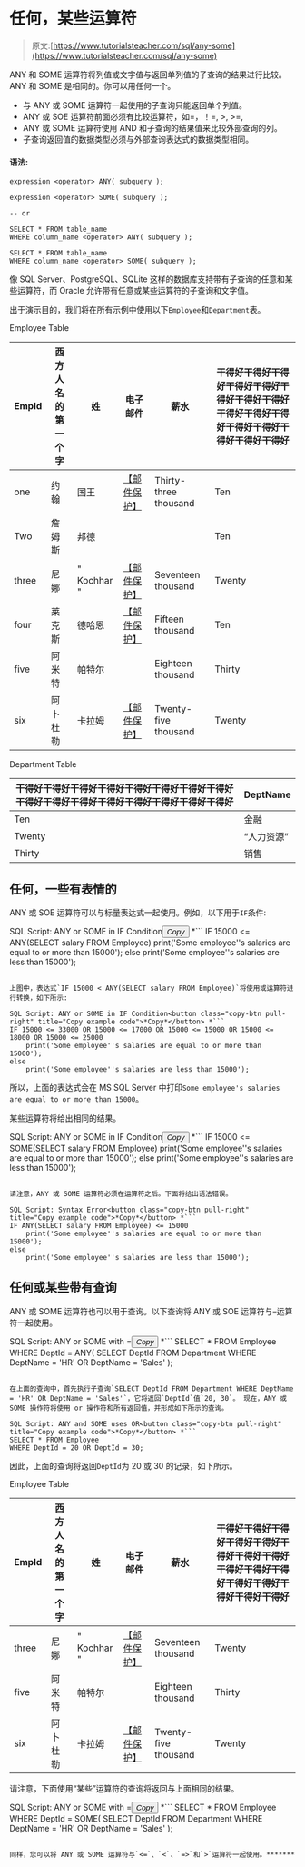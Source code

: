 # 任何，某些运算符

> 原文:[https://www.tutorialsteacher.com/sql/any-some](https://www.tutorialsteacher.com/sql/any-some)

ANY 和 SOME 运算符将列值或文字值与返回单列值的子查询的结果进行比较。ANY 和 SOME 是相同的。你可以用任何一个。

*   与 ANY 或 SOME 运算符一起使用的子查询只能返回单个列值。
*   ANY 或 SOE 运算符前面必须有比较运算符，如=，！=, >, >=,
*   ANY 或 SOME 运算符使用 AND 和子查询的结果值来比较外部查询的列。
*   子查询返回值的数据类型必须与外部查询表达式的数据类型相同。

#### 语法:

```
expression <operator> ANY( subquery );

expression <operator> SOME( subquery );

-- or    

SELECT * FROM table_name
WHERE column_name <operator> ANY( subquery );

SELECT * FROM table_name
WHERE column_name <operator> SOME( subquery ); 
```

像 SQL Server、PostgreSQL、SQLite 这样的数据库支持带有子查询的任意和某些运算符，而 Oracle 允许带有任意或某些运算符的子查询和文字值。

出于演示目的，我们将在所有示例中使用以下`Employee`和`Department`表。

Employee Table

| EmpId | 西方人名的第一个字 | 姓 | 电子邮件 | 薪水 | 干得好干得好干得好干得好干得好干得好干得好干得好干得好干得好干得好干得好干得好干得好干得好干得好 |
| --- | --- | --- | --- | --- | --- |
| one | 约翰 | 国王 | [【邮件保护】](/cdn-cgi/l/email-protection) | Thirty-three thousand | Ten |
| Two | 詹姆斯 | 邦德 |  |  | Ten |
| three | 尼娜 | " Kochhar " | [【邮件保护】](/cdn-cgi/l/email-protection) | Seventeen thousand | Twenty |
| four | 莱克斯 | 德哈恩 | [【邮件保护】](/cdn-cgi/l/email-protection) | Fifteen thousand | Ten |
| five | 阿米特 | 帕特尔 |  | Eighteen thousand | Thirty |
| six | 阿卜杜勒 | 卡拉姆 | [【邮件保护】](/cdn-cgi/l/email-protection) | Twenty-five thousand | Twenty |

Department Table

| 干得好干得好干得好干得好干得好干得好干得好干得好干得好干得好干得好干得好干得好干得好干得好干得好 | DeptName |
| --- | --- |
| Ten | 金融 |
| Twenty | “人力资源” |
| Thirty | 销售 |

## 任何，一些有表情的

ANY 或 SOE 运算符可以与标量表达式一起使用。例如，以下用于`IF`条件:

SQL Script: ANY or SOME in IF Condition<button class="copy-btn pull-right" title="Copy example code">*Copy*</button> *```
IF 15000 <=  ANY(SELECT salary FROM Employee)
	print('Some employee''s salaries are equal to or more than 15000');
else
	print('Some employee''s salaries are less than 15000'); 
```

上图中，表达式`IF 15000 < ANY(SELECT salary FROM Employee)`将使用或运算符进行转换，如下所示:

SQL Script: ANY or SOME in IF Condition<button class="copy-btn pull-right" title="Copy example code">*Copy*</button> *```
IF 15000 <= 33000 OR 15000 <= 17000 OR 15000 <= 15000 OR 15000 <= 18000 OR 15000 <= 25000
	print('Some employee''s salaries are equal to or more than 15000');
else
	print('Some employee''s salaries are less than 15000'); 
```

所以，上面的表达式会在 MS SQL Server 中打印`Some employee's salaries are equal to or more than 15000`。

某些运算符将给出相同的结果。

SQL Script: ANY or SOME in IF Condition<button class="copy-btn pull-right" title="Copy example code">*Copy*</button> *```
IF 15000 <=  SOME(SELECT salary FROM Employee)
	print('Some employee''s salaries are equal to or more than 15000');
else
	print('Some employee''s salaries are less than 15000'); 
```

请注意，ANY 或 SOME 运算符必须在运算符之后。下面将给出语法错误。

SQL Script: Syntax Error<button class="copy-btn pull-right" title="Copy example code">*Copy*</button> *```
IF ANY(SELECT salary FROM Employee) <= 15000 
	print('Some employee''s salaries are equal to or more than 15000');
else
	print('Some employee''s salaries are less than 15000'); 
```

## 任何或某些带有查询

ANY 或 SOME 运算符也可以用于查询。以下查询将 ANY 或 SOE 运算符与`=`运算符一起使用。

SQL Script: ANY or SOME with =<button class="copy-btn pull-right" title="Copy example code">*Copy*</button> *```
SELECT * FROM Employee 
WHERE DeptId = ANY(
                    SELECT DeptId FROM Department
                    WHERE DeptName = 'HR' OR DeptName = 'Sales'
            ); 
```

在上面的查询中，首先执行子查询`SELECT DeptId FROM Department WHERE DeptName = 'HR' OR DeptName = 'Sales'`，它将返回`DeptId`值`20, 30`。 现在，ANY 或 SOME 操作符将使用 or 操作符和所有返回值，并形成如下所示的查询。

SQL Script: ANY and SOME uses OR<button class="copy-btn pull-right" title="Copy example code">*Copy*</button> *```
SELECT * FROM Employee 
WHERE DeptId = 20 OR DeptId = 30; 
```

因此，上面的查询将返回`DeptId`为 20 或 30 的记录，如下所示。

Employee Table

| EmpId | 西方人名的第一个字 | 姓 | 电子邮件 | 薪水 | 干得好干得好干得好干得好干得好干得好干得好干得好干得好干得好干得好干得好干得好干得好干得好干得好 |
| --- | --- | --- | --- | --- | --- |
| three | 尼娜 | " Kochhar " | [【邮件保护】](/cdn-cgi/l/email-protection) | Seventeen thousand | Twenty |
| five | 阿米特 | 帕特尔 |  | Eighteen thousand | Thirty |
| six | 阿卜杜勒 | 卡拉姆 | [【邮件保护】](/cdn-cgi/l/email-protection) | Twenty-five thousand | Twenty |

请注意，下面使用“某些”运算符的查询将返回与上面相同的结果。

SQL Script: ANY or SOME with =<button class="copy-btn pull-right" title="Copy example code">*Copy*</button> *```
SELECT * FROM Employee 
WHERE DeptId = SOME(
                    SELECT DeptId FROM Department
                    WHERE DeptName = 'HR' OR DeptName = 'Sales'
            ); 
```

同样，您可以将 ANY 或 SOME 运算符与`<=`、`<`、`=>`和`>`运算符一起使用。*******